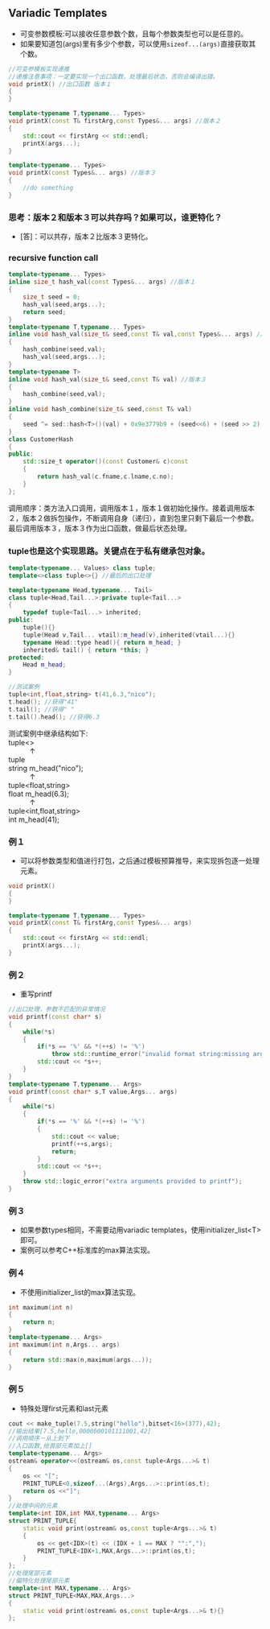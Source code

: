 ## Variadic Templates
- 可变参数模板:可以接收任意参数个数，且每个参数类型也可以是任意的。
- 如果要知道包(args)里有多少个参数，可以使用`sizeof...(args)`直接获取其个数。
```cpp
//可变参模板实现递推
//递推注意事项：一定要实现一个出口函数，处理最后状态，否则会编译出错。
void printX() //出口函数 版本１
{
}

template<typename T,typename... Types>
void printX(const T& firstArg,const Types&... args) //版本２
{
    std::cout << firstArg << std::endl;
    printX(args...);
}

template<typename... Types>
void printX(const Types&... args) //版本３
{
    //do something
}
```
### 思考：版本２和版本３可以共存吗？如果可以，谁更特化？
- [答]：可以共存，版本２比版本３更特化。

### recursive function call
```cpp
template<typename... Types>
inline size_t hash_val(const Types&... args) //版本１
{
    size_t seed = 0;
    hash_val(seed,args...);
    return seed;
}
template<typename T,typename... Types>
inline void hash_val(size_t& seed,const T& val,const Types&... args) //版本２
{
    hash_combine(seed,val);
    hash_val(seed,args...);
}
template<typename T>
inline void hash_val(size_t& seed,const T& val) //版本３
{
    hash_combine(seed,val);
}
inline void hash_combine(size_t& seed,const T& val)
{
    seed ^= sed::hash<T>()(val) + 0x9e3779b9 + (seed<<6) + (seed >> 2);
}
class CustomerHash
{
public:
    std::size_t operator()(const Customer& c)const
    {
        return hash_val(c.fname,c.lname,c.no);
    }
};
```
调用顺序：类方法入口调用，调用版本１，版本１做初始化操作。接着调用版本２，版本２做拆包操作，不断调用自身（递归），直到包里只剩下最后一个参数。最后调用版本３，版本３作为出口函数，做最后状态处理。

### tuple也是这个实现思路。关键点在于私有继承包对象。
``` cpp
template<typename... Values> class tuple;
template<>class tuple<>{} //最后的出口处理

template<typename Head,typename... Tail>
class tuple<Head,Tail...>:private tuple<Tail...>
{
    typedef tuple<Tail...> inherited;
public:
    tuple(){}
    tuple(Head v,Tail... vtail):m_head(v),inherited(vtail...){}
    typename Head::type head(){ return m_head; }
    inherited& tail() { return *this; }
protected:
    Head m_head;
}

//测试案例
tuple<int,float,string> t(41,6.3,"nico");
t.head(); //获得"41"
t.tail(); //获得" "
t.tail().head(); //获得6.3
```
测试案例中继承结构如下:  
tuple<>  
&emsp;&emsp;&emsp;$\uparrow$  
tuple<string>  
string m_head("nico");  
&emsp;&emsp;&emsp;$\uparrow$  
tuple<float,string>  
float m_head(6.3);  
&emsp;&emsp;&emsp;$\uparrow$  
tuple<int,float,string>  
int m_head(41);

### 例１
- 可以将参数类型和值进行打包，之后通过模板预算推导，来实现拆包逐一处理元素。
```cpp
void printX()
{
}

template<typename T,typename... Types>
void printX(const T& firstArg,const Types&... args)
{
    std::cout << firstArg << std::endl;
    printX(args...);
}
```
### 例２
- 重写printf
```cpp
//出口处理，参数不匹配的异常情况
void printf(const char* s)
{
    while(*s)
    {
        if(*s == '%' && *(++s) != '%')
            throw std::runtime_error("invalid format string:missing argument");
        std::cout << *s++;
    }
}
template<typename T,typename... Args>
void printf(const char* s,T value,Args... args)
{
    while(*s)
    {
        if(*s == '%' && *(++s) != '%')
        {
            std::cout << value;
            printf(++s,args);
            return;
        }
        std::cout << *s++;
    }
    throw std::logic_error("extra arguments provided to printf");
}
```
### 例３
- 如果参数types相同，不需要动用variadic templates，使用initializer_list\<T>即可。
- 案例可以参考C++标准库的max算法实现。

### 例４
- 不使用initializer_list的max算法实现。
```cpp
int maximum(int n)
{
    return n;
}
template<typename... Args>
int maximum(int n,Args... args)
{
    return std::max(n,maximum(args...));
}
```

### 例５
- 特殊处理first元素和last元素
```cpp
cout << make_tuple(7.5,string("hello"),bitset<16>(377),42);
//输出结果[7.5,hello,0000000101111001,42]
//调用顺序－从上到下
//入口函数,给首部元素加上[]
template<typename... Args>
ostream& operator<<(ostream& os,const tuple<Args...>& t)
{
    os << "[";
    PRINT_TUPLE<0,sizeof...(Args),Args...>::print(os,t);
    return os <<"]";
}
//处理中间的元素
template<int IDX,int MAX,typename... Args>
struct PRINT_TUPLE{
    static void print(ostream& os,const tuple<Args...>& t)
    {
        os << get<IDX>(t) << (IDX + 1 == MAX ? "":",");
        PRINT_TUPLE<IDX+1,MAX,Args...>::print(os,t);
    }
};
//处理尾部元素
//偏特化处理尾部元素
template<int MAX,typename... Args>
struct PRINT_TUPLE<MAX,MAX,Args...>
{
    static void print(ostream& os,const tuple<Args...>& t){}
};
```